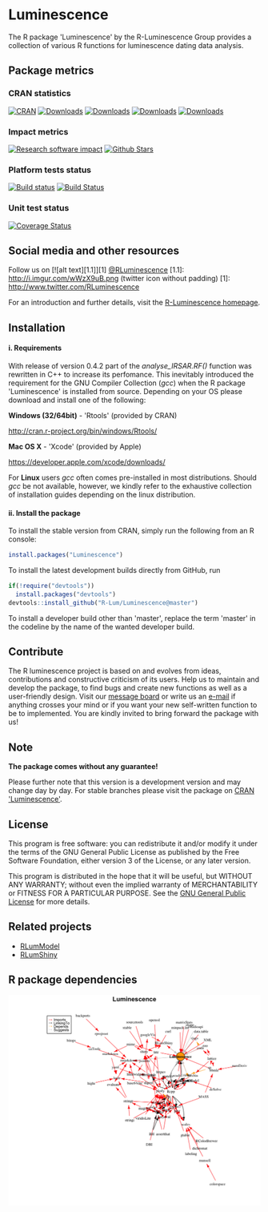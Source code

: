 # Luminescence

The R package 'Luminescence' by the R-Luminescence Group provides a collection of various R functions for luminescence dating data analysis.

## Package metrics 
### CRAN statistics
[![CRAN](http://www.r-pkg.org/badges/version/Luminescence)](http://cran.rstudio.com/package=Luminescence)
[![Downloads](http://cranlogs.r-pkg.org/badges/grand-total/Luminescence)](http://www.r-pkg.org/pkg/Luminescence)
[![Downloads](http://cranlogs.r-pkg.org/badges/Luminescence)](http://www.r-pkg.org/pkg/Luminescence)
[![Downloads](http://cranlogs.r-pkg.org/badges/last-week/Luminescence)](http://www.r-pkg.org/pkg/Luminescence)
[![Downloads](http://cranlogs.r-pkg.org/badges/last-day/Luminescence)](http://www.r-pkg.org/pkg/Luminescence)

### Impact metrics
[![Research software impact](http://depsy.org/api/package/cran/Luminescence/badge.svg)](http://depsy.org/package/r/Luminescence)
[![Github Stars](https://img.shields.io/github/stars/R-Lum/Luminescence.svg?style=social&label=Github)](https://github.com/R-Lum/Luminescence)

### Platform tests status 
[![Build status](https://ci.appveyor.com/api/projects/status/jtgqr9a6jajn02y0/branch/master?svg=true)](https://ci.appveyor.com/project/tzerk/luminescence/branch/master)
[![Build Status](https://travis-ci.org/R-Lum/Luminescence.svg?branch=master)](https://travis-ci.org/R-Lum/Luminescence)

### Unit test status
[![Coverage Status](https://img.shields.io/codecov/c/github/R-Lum/Luminescence.svg)](https://codecov.io/github/R-Lum/Luminescence?branch=master)

## Social media and other resources 
Follow us on [![alt text][1.1]][1] <a href="http://www.twitter.com/RLuminescence" target="_blank">@RLuminescence</a>
[1.1]: http://i.imgur.com/wWzX9uB.png (twitter icon without padding)
[1]: http://www.twitter.com/RLuminescence

For an introduction and further details, visit the [R-Luminescence homepage](http://www.r-luminescence.de).

## Installation

#### i. Requirements

With release of version 0.4.2 part of the *analyse_IRSAR.RF()* function was rewritten in C++ to 
increase its perfomance. This inevitably introduced the requirement for the GNU Compiler Collection (*gcc*) 
when the R package 'Luminescence' is installed from source. 
Depending on your OS please download and install one of the following:

**Windows (32/64bit)** - 'Rtools' (provided by CRAN)

   http://cran.r-project.org/bin/windows/Rtools/

**Mac OS X** - 'Xcode' (provided by Apple)

   https://developer.apple.com/xcode/downloads/

For **Linux** users *gcc* often comes pre-installed in most distributions. Should *gcc* be not available, however, we kindly refer to the exhaustive collection of installation guides depending on the linux distribution.

#### ii. Install the package

To install the stable version from CRAN, simply run the following from an R console:

```r
install.packages("Luminescence")
```


To install the latest development builds directly from GitHub, run

```r
if(!require("devtools"))
  install.packages("devtools")
devtools::install_github("R-Lum/Luminescence@master")
```

To install a developer build other than 'master', replace the term 'master' in the codeline by the name
of the wanted developer build. 

## Contribute

The R luminescence project is based on and evolves from ideas, contributions and constructive criticism of its users. Help us to maintain and develop the package, to find bugs and create new functions as well as a user-friendly design. Visit our [message board](https://forum.r-luminescence.org) or write us an [e-mail](mailto:team@r-luminescence.org) if anything crosses your mind or if you want your new self-written function to be to implemented. You are kindly invited to bring forward the package with us!

## Note

**The package comes without any guarantee!**

Please further note that this version is a development version and may change day by day. For stable branches please visit
the package on [CRAN 'Luminescence'](https://cran.r-project.org/package=Luminescence).

## License

This program is free software: you can redistribute it and/or modify
it under the terms of the GNU General Public License as published by
the Free Software Foundation, either version 3 of the License, or
any later version.

 This program is distributed in the hope that it will be useful,
 but WITHOUT ANY WARRANTY; without even the implied warranty of
 MERCHANTABILITY or FITNESS FOR A PARTICULAR PURPOSE.  See the
 [GNU General Public License](https://github.com/R-Lum/Luminescence/blob/master/LICENSE) for more details.

## Related projects 

* [RLumModel](https://github.com/R-Lum/RLumModel)
* [RLumShiny](https://github.com/R-Lum/RLumShiny)

## R package dependencies
![](RLum.Images/Package_DependencyGraph.png)
